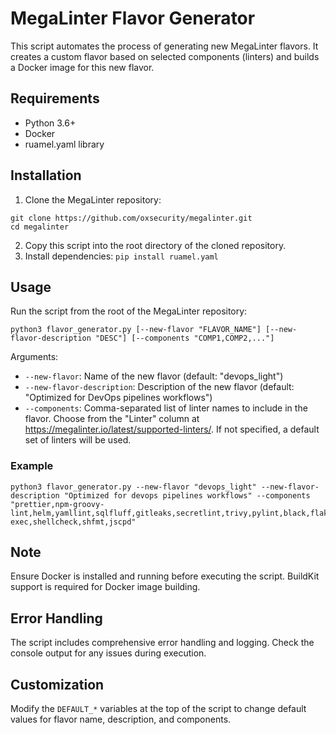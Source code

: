 # MegaLinter Flavor Generator

This script automates the process of generating new MegaLinter flavors. It creates a custom flavor based on selected components (linters) and builds a Docker image for this new flavor.

## Requirements

- Python 3.6+
- Docker
- ruamel.yaml library

## Installation

1. Clone the MegaLinter repository:
```
git clone https://github.com/oxsecurity/megalinter.git
cd megalinter
```
2. Copy this script into the root directory of the cloned repository.
3. Install dependencies: `pip install ruamel.yaml`

## Usage

Run the script from the root of the MegaLinter repository:
```
python3 flavor_generator.py [--new-flavor "FLAVOR_NAME"] [--new-flavor-description "DESC"] [--components "COMP1,COMP2,..."]
```
Arguments:
- `--new-flavor`: Name of the new flavor (default: "devops_light")
- `--new-flavor-description`: Description of the new flavor (default: "Optimized for DevOps pipelines workflows")
- `--components`: Comma-separated list of linter names to include in the flavor. Choose from the "Linter" column at https://megalinter.io/latest/supported-linters/. If not specified, a default set of linters will be used.

### Example
```
python3 flavor_generator.py --new-flavor "devops_light" --new-flavor-description "Optimized for devops pipelines workflows" --components "prettier,npm-groovy-lint,helm,yamllint,sqlfluff,gitleaks,secretlint,trivy,pylint,black,flake8,isort,bandit,mypy,pyright,kubescape,ruff,hadolint,ansible,bash-exec,shellcheck,shfmt,jscpd"
```

## Note

Ensure Docker is installed and running before executing the script. BuildKit support is required for Docker image building.

## Error Handling

The script includes comprehensive error handling and logging. Check the console output for any issues during execution.

## Customization

Modify the `DEFAULT_*` variables at the top of the script to change default values for flavor name, description, and components.